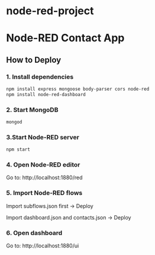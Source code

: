 # node-red-project
# Node-RED Contact App

## How to Deploy

### 1. Install dependencies

```bash
npm install express mongoose body-parser cors node-red
npm install node-red-dashboard
```

### 2. Start MongoDB

```bash
mongod
```

### 3.Start Node-RED server

```bash
npm start
```

### 4. Open Node-RED editor

Go to:
http://localhost:1880/red

### 5. Import Node-RED flows

Import subflows.json first → Deploy

Import dashboard.json and contacts.json → Deploy

### 6. Open dashboard

Go to:
http://localhost:1880/ui
